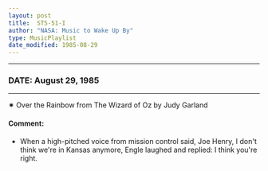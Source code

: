 ```yaml
---
layout: post
title:  STS-51-I
author: "NASA: Music to Wake Up By"
type: MusicPlaylist
date_modified: 1985-08-29
---
```


----
### DATE: August 29, 1985
----
✷ Over the Rainbow from The Wizard of Oz by Judy Garland

#### Comment:
* When a high-pitched voice from mission control said, Joe Henry, I don't think we're in Kansas anymore, Engle laughed and replied: I think you're right.
